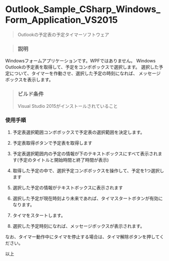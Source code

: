 # Outlook_Sample_CSharp_Windows_Form_Application_VS2015
>Outlookの予定表の予定タイマーソフトウェア<br>

>### 説明
Windowsフォームアプリケーションです。WPFではありません。
Windows Outlookの予定表を取得して、予定をコンボボックスで選択します。
選択した予定について、タイマーを作動させ、選択した予定の時刻になれば、
メッセージボックスを表示します。

>### ビルド条件
>Visual Studio 2015がインストールされていること

### 使用手順

1. 予定表選択範囲コンボボックスで予定表の選択範囲を決定します。

2. 予定表取得ボタンで予定表を取得します

3. 予定表選択範囲内の予定の情報が下のテキストボックスにすべて表示されます(予定のタイトルと開始時間と終了時間が表示)

4. 取得した予定の中で、選択予定コンボボックスを操作して、予定を1つ選択します

5. 選択した予定の情報がテキストボックスに表示されます

6. 選択した予定が現在時刻より未来であれば、タイマスタートボタンが有効になります。

7. タイマをスタートします。

8. 選択した予定時刻になれば、メッセージボックスが表示されます。

なお、タイマー動作中にタイマを停止する場合は、タイマ解除ボタンを押してください。

以上
